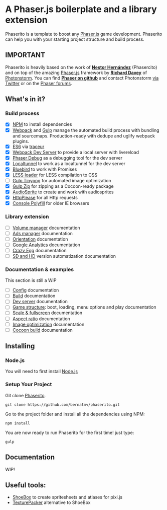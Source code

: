 # A Phaser.js boilerplate and a library extension

Phaserito is a template to boost any [Phaser.js](http://phaser.io/) game development.
Phaserito can help you with your starting project structure and build process.

## IMPORTANT

Phaserito is heavily based on the work of **[Nestor Hernández](https://github.com/nesukun)** (Phasercito) and on top of the amazing [Phaser.js](http://phaser.io/) framework by **[Richard Davey](https://github.com/photonstorm)** of [Photonstorm](http://www.photonstorm.com/). You can find **[Phaser on github](https://github.com/photonstorm/phaser)** and contact Photonstorm [via Twitter](https://twitter.com/photonstorm) or on the [Phaser forums](http://www.html5gamedevs.com/forum/14-phaser/).

## What's in it?

### Build process

- [x] [NPM](https://github.com/npm/npm) to install dependencies
- [x] [Webpack](https://github.com/webpack) and [Gulp](https://github.com/gulpjs/gulp) manage the automated build process with bundling and sourcemaps. Production-ready with dedupe and uglify webpack plugins.
- [x] [ES6](https://github.com/lukehoban/es6features) via [traceur](https://github.com/google/traceur-compiler)
- [x] [Webpack Dev Server](https://github.com/webpack/webpack-dev-server) to provide a local server with livereload
- [x] [Phaser Debug](https://github.com/englercj/phaser-debug) as a debugging tool for the dev server
- [x] [Localtunnel](https://github.com/defunctzombie/localtunnel) to work as a localtunnel for the dev server
- [x] [Bluebird](https://github.com/petkaantonov/bluebird) to work with Promises
- [x] [LESS loader](https://github.com/webpack/less-loader) for LESS compilation to CSS
- [ ] [Gulp Tinypng](https://github.com/creativeaura/gulp-tinypng) for automated image optimization 
- [x] [Gulp Zip](https://github.com/sindresorhus/gulp-zip) for zipping as a Cocoon-ready package
- [x] [AudioSprite](https://github.com/tonistiigi/audiosprite) to create and work with audiosprites
- [x] [HttpPlease](https://github.com/matthewwithanm/httpplease.js) for all Http requests
- [x] [Console Polyfill](https://github.com/paulmillr/console-polyfill) for older IE browsers

### Library extension

- [ ] [Volume manager](#volume) documentation
- [ ] [Ads manager](#ads) documentation
- [ ] [Orientation](#orientation) documentation
- [ ] [Google Analytics](#analytics) documentation
- [ ] [Crazy Egg](#crazyegg) documentation
- [ ] [SD and HD](#sdhd) version automatization documentation

### Documentation & examples

This section is still a WIP

- [ ] [Config](#config) documentation
- [ ] [Build](#build) documentation
- [ ] [Dev server](#dev-server) documentation
- [ ] [Game structure](#structure): boot, loading, menu options and play documentation
- [ ] [Scale & fullscreen](#scale) documentation
- [ ] [Aspect ratio](#aspect-ratio) documentation
- [ ] [Image optimization](#image-optimization) documentation
- [ ] [Cocoon build](#cocoon-build) documentation

## Installing

### Node.js 

You will need to first install [Node.js](http://nodejs.org/download/) 

### Setup Your Project

Git clone [Phaserito](https://github.com/bernatmv/phaserito).

    git clone https://github.com/bernatmv/phaserito.git

Go to the project folder and install all the dependencies using NPM:

    npm install

You are now ready to run Phaserito for the first time! just type:

    gulp

## Documentation

WIP!

## Useful tools:

  * [ShoeBox](http://renderhjs.net/shoebox/) to create spritesheets and atlases for pixi.js
  * [TexturePacker](https://www.codeandweb.com/texturepacker) alternative to ShoeBox


